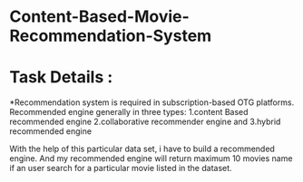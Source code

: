 # Content-Based-Movie-Recommendation-System

# Task Details :

*Recommendation system is required in subscription-based OTG platforms.
Recommended engine generally in three types:
1.content Based recommended engine 
2.collaborative recommender engine and 
3.hybrid recommended engine


With the help of this particular data set, i have to build a recommended engine. And my recommended engine will return maximum 10 movies name if an user search for a particular movie listed in the  dataset.

